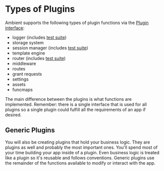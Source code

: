 # Types of Plugins

Ambient supports the following types of plugin functions via the [Plugin interface](https://github.com/ambientkit/ambient/blob/main/ambient.go):

- logger (includes [test suite](/docs/docs/plugins/logger#test-suite))
- storage system
- session manager (includes [test suite](/docs/docs/plugins/session#test-suite))
- template engine
- router (includes [test suite](/docs/docs/plugins/router#test-suite))
- middleware
- routes
- grant requests
- settings
- assets
- funcmaps

The main difference between the plugins is what functions are implemented. Remember: there is a single interface that is used for all plugins so a single plugin could fulfill all the requirements of an app if desired.

## Generic Plugins

You will also be creating plugins that hold your business logic. They are plugins as well and probably the most important ones. You'll spend most of your time building your app inside of a plugin. Even business logic is treated like a plugin so it's reusable and follows conventions. Generic plugins use the remainder of the functions available to modify or interact with the app.